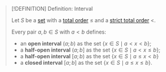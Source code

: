 >[!DEFINITION] Definition: Interval
>
>Let $S$ be a [set](../index.md) with a [total order](Total%20Order.md) $\le$ and a [strict total order](Strict%20Total%20Order.md) $\lt$.
>
>Every pair $a,b \in S$ with $a \lt b$ defines:
>- an **open interval** $(a;b)$ as the set $\{x \in S \mid a \lt x \lt b\}$;
>- a **half-open interval** $(a;b]$ as the set $\{x \in S \mid a \lt x \le b\}$;
>- a **half-open interval** $[a;b)$ as the set $\{x \in S \mid a \le x \lt b\}$
>- a **closed interval** $[a;b]$ as the set $\{x \in S \mid a \le x \le b\}$.
>